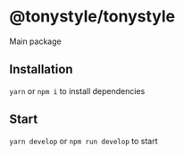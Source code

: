 # @tonystyle/tonystyle

Main package

## Installation

`yarn` or `npm i` to install dependencies

## Start

`yarn develop` or `npm run develop` to start
